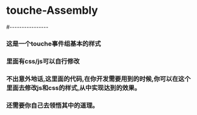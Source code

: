 # touche-Assembly
#----------------
### 这是一个touche事件组基本的样式
### 里面有css/js可以自行修改
### 不出意外地话,这里面的代码,在你开发需要用到的时候,你可以在这个里面去修改js和css的样式,从中实现达到的效果。
### 还需要你自己去领悟其中的道理。
